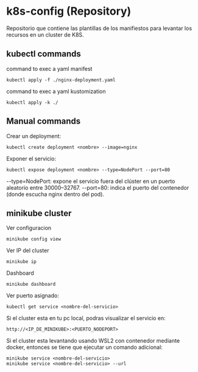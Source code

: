 # k8s-config (Repository)
Repositorio que contiene las plantillas de los manifiestos para levantar los recursos en un cluster de K8S.

## kubectl commands
command to exec a yaml manifest
```
kubectl apply -f ./nginx-deployment.yaml
```

command to exec a yaml kustomization
```
kubectl apply -k ./
```


## Manual commands

Crear un deployment:
```
kubectl create deployment <nombre> --image=nginx
```

Exponer el servicio:
```
kubectl expose deployment <nombre> --type=NodePort --port=80
```
--type=NodePort: expone el servicio fuera del clúster en un puerto aleatorio entre 30000–32767.
--port=80: indica el puerto del contenedor (donde escucha nginx dentro del pod).

## minikube cluster

Ver configuracion
```
minikube config view
```

Ver IP del cluster
```
minikube ip
```

Dashboard
```
minikube dashboard
```

Ver puerto asignado:
```
kubectl get service <nombre-del-servicio>
```

Si el cluster esta en tu pc local, podras visualizar el servicio en:
```
http://<IP_DE_MINIKUBE>:<PUERTO_NODEPORT>
```

Si el cluster esta levantando usando WSL2 con contenedor mediante docker, entonces se tiene que ejecutar un comando adicional:
```
minikube service <nombre-del-servicio>
minikube service <nombre-del-servicio> --url
```